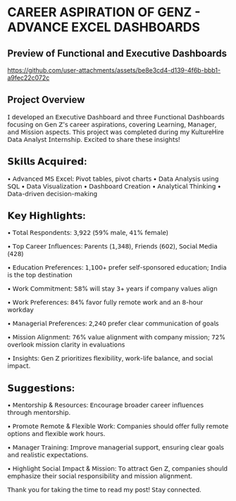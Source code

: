 # CAREER ASPIRATION OF GENZ - ADVANCE EXCEL DASHBOARDS


## Preview of Functional  and Executive Dashboards


https://github.com/user-attachments/assets/be8e3cd4-d139-4f6b-bbb1-a9fec22c072c

## Project Overview 

𝖨 𝖽𝖾𝗏𝖾𝗅𝗈𝗉𝖾𝖽 𝖺𝗇 𝖤𝗑𝖾𝖼𝗎𝗍𝗂𝗏𝖾 𝖣𝖺𝗌𝗁𝖻𝗈𝖺𝗋𝖽 𝖺𝗇𝖽 𝗍𝗁𝗋𝖾𝖾 𝖥𝗎𝗇𝖼𝗍𝗂𝗈𝗇𝖺𝗅 𝖣𝖺𝗌𝗁𝖻𝗈𝖺𝗋𝖽𝗌 𝖿𝗈𝖼𝗎𝗌𝗂𝗇𝗀 𝗈𝗇 𝖦𝖾𝗇 𝖹'𝗌 𝖼𝖺𝗋𝖾𝖾𝗋 𝖺𝗌𝗉𝗂𝗋𝖺𝗍𝗂𝗈𝗇𝗌, 𝖼𝗈𝗏𝖾𝗋𝗂𝗇𝗀 𝖫𝖾𝖺𝗋𝗇𝗂𝗇𝗀, 𝖬𝖺𝗇𝖺𝗀𝖾𝗋, 𝖺𝗇𝖽 𝖬𝗂𝗌𝗌𝗂𝗈𝗇 𝖺𝗌𝗉𝖾𝖼𝗍𝗌. 𝖳𝗁𝗂𝗌 𝗉𝗋𝗈𝗃𝖾𝖼𝗍 𝗐𝖺𝗌 𝖼𝗈𝗆𝗉𝗅𝖾𝗍𝖾𝖽 𝖽𝗎𝗋𝗂𝗇𝗀 𝗆𝗒 KultureHire 𝖣𝖺𝗍𝖺 𝖠𝗇𝖺𝗅𝗒𝗌𝗍 𝖨𝗇𝗍𝖾𝗋𝗇𝗌𝗁𝗂𝗉. 𝖤𝗑𝖼𝗂𝗍𝖾𝖽 𝗍𝗈 𝗌𝗁𝖺𝗋𝖾 𝗍𝗁𝖾𝗌𝖾 𝗂𝗇𝗌𝗂𝗀𝗁𝗍𝗌!

## 𝗦𝗸𝗶𝗹𝗹𝘀 𝗔𝗰𝗾𝘂𝗶𝗿𝗲𝗱:
• 𝖠𝖽𝗏𝖺𝗇𝖼𝖾𝖽 𝖬𝖲 𝖤𝗑𝖼𝖾𝗅: 𝖯𝗂𝗏𝗈𝗍 𝗍𝖺𝖻𝗅𝖾𝗌, 𝗉𝗂𝗏𝗈𝗍 𝖼𝗁𝖺𝗋𝗍𝗌
• 𝖣𝖺𝗍𝖺 𝖠𝗇𝖺𝗅𝗒𝗌𝗂𝗌 𝗎𝗌𝗂𝗇𝗀 𝖲𝖰𝖫
• 𝖣𝖺𝗍𝖺 𝖵𝗂𝗌𝗎𝖺𝗅𝗂𝗓𝖺𝗍𝗂𝗈𝗇
• 𝖣𝖺𝗌𝗁𝖻𝗈𝖺𝗋𝖽 𝖢𝗋𝖾𝖺𝗍𝗂𝗈𝗇
• 𝖠𝗇𝖺𝗅𝗒𝗍𝗂𝖼𝖺𝗅 𝖳𝗁𝗂𝗇𝗄𝗂𝗇𝗀
• 𝖣𝖺𝗍𝖺-𝖽𝗋𝗂𝗏𝖾𝗇 𝖽𝖾𝖼𝗂𝗌𝗂𝗈𝗇-𝗆𝖺𝗄𝗂𝗇𝗀

## 𝗞𝗲𝘆 𝗛𝗶𝗴𝗵𝗹𝗶𝗴𝗵𝘁𝘀:
• 𝖳𝗈𝗍𝖺𝗅 𝖱𝖾𝗌𝗉𝗈𝗇𝖽𝖾𝗇𝗍𝗌: 𝟥,𝟫𝟤𝟤 (𝟧𝟫% 𝗆𝖺𝗅𝖾, 𝟦𝟣% 𝖿𝖾𝗆𝖺𝗅𝖾)

• 𝖳𝗈𝗉 𝖢𝖺𝗋𝖾𝖾𝗋 𝖨𝗇𝖿𝗅𝗎𝖾𝗇𝖼𝖾𝗌: 𝖯𝖺𝗋𝖾𝗇𝗍𝗌 (𝟣,𝟥𝟦𝟪), 𝖥𝗋𝗂𝖾𝗇𝖽𝗌 (𝟨𝟢𝟤), 𝖲𝗈𝖼𝗂𝖺𝗅 𝖬𝖾𝖽𝗂𝖺 (𝟦𝟤𝟪)

• 𝖤𝖽𝗎𝖼𝖺𝗍𝗂𝗈𝗇 𝖯𝗋𝖾𝖿𝖾𝗋𝖾𝗇𝖼𝖾𝗌: 𝟣,𝟣𝟢𝟢+ 𝗉𝗋𝖾𝖿𝖾𝗋 𝗌𝖾𝗅𝖿-𝗌𝗉𝗈𝗇𝗌𝗈𝗋𝖾𝖽 𝖾𝖽𝗎𝖼𝖺𝗍𝗂𝗈𝗇; 𝖨𝗇𝖽𝗂𝖺 𝗂𝗌 𝗍𝗁𝖾 𝗍𝗈𝗉 𝖽𝖾𝗌𝗍𝗂𝗇𝖺𝗍𝗂𝗈𝗇

• 𝖶𝗈𝗋𝗄 𝖢𝗈𝗆𝗆𝗂𝗍𝗆𝖾𝗇𝗍: 𝟧𝟪% 𝗐𝗂𝗅𝗅 𝗌𝗍𝖺𝗒 𝟥+ 𝗒𝖾𝖺𝗋𝗌 𝗂𝖿 𝖼𝗈𝗆𝗉𝖺𝗇𝗒 𝗏𝖺𝗅𝗎𝖾𝗌 𝖺𝗅𝗂𝗀𝗇

• 𝖶𝗈𝗋𝗄 𝖯𝗋𝖾𝖿𝖾𝗋𝖾𝗇𝖼𝖾𝗌: 𝟪𝟦% 𝖿𝖺𝗏𝗈𝗋 𝖿𝗎𝗅𝗅𝗒 𝗋𝖾𝗆𝗈𝗍𝖾 𝗐𝗈𝗋𝗄 𝖺𝗇𝖽 𝖺𝗇 𝟪-𝗁𝗈𝗎𝗋 𝗐𝗈𝗋𝗄𝖽𝖺𝗒

• 𝖬𝖺𝗇𝖺𝗀𝖾𝗋𝗂𝖺𝗅 𝖯𝗋𝖾𝖿𝖾𝗋𝖾𝗇𝖼𝖾𝗌: 𝟤,𝟤𝟦𝟢 𝗉𝗋𝖾𝖿𝖾𝗋 𝖼𝗅𝖾𝖺𝗋 𝖼𝗈𝗆𝗆𝗎𝗇𝗂𝖼𝖺𝗍𝗂𝗈𝗇 𝗈𝖿 𝗀𝗈𝖺𝗅𝗌

• 𝖬𝗂𝗌𝗌𝗂𝗈𝗇 𝖠𝗅𝗂𝗀𝗇𝗆𝖾𝗇𝗍: 𝟩𝟨% 𝗏𝖺𝗅𝗎𝖾 𝖺𝗅𝗂𝗀𝗇𝗆𝖾𝗇𝗍 𝗐𝗂𝗍𝗁 𝖼𝗈𝗆𝗉𝖺𝗇𝗒 𝗆𝗂𝗌𝗌𝗂𝗈𝗇; 𝟩𝟤% 𝗈𝗏𝖾𝗋𝗅𝗈𝗈𝗄 𝗆𝗂𝗌𝗌𝗂𝗈𝗇 𝖼𝗅𝖺𝗋𝗂𝗍𝗒 𝗂𝗇 𝖾𝗏𝖺𝗅𝗎𝖺𝗍𝗂𝗈𝗇𝗌

• 𝖨𝗇𝗌𝗂𝗀𝗁𝗍𝗌: 𝖦𝖾𝗇 𝖹 𝗉𝗋𝗂𝗈𝗋𝗂𝗍𝗂𝗓𝖾𝗌 𝖿𝗅𝖾𝗑𝗂𝖻𝗂𝗅𝗂𝗍𝗒, 𝗐𝗈𝗋𝗄-𝗅𝗂𝖿𝖾 𝖻𝖺𝗅𝖺𝗇𝖼𝖾, 𝖺𝗇𝖽 𝗌𝗈𝖼𝗂𝖺𝗅 𝗂𝗆𝗉𝖺𝖼𝗍.

## 𝗦𝘂𝗴𝗴𝗲𝘀𝘁𝗶𝗼𝗻𝘀:

• 𝖬𝖾𝗇𝗍𝗈𝗋𝗌𝗁𝗂𝗉 & 𝖱𝖾𝗌𝗈𝗎𝗋𝖼𝖾𝗌: 𝖤𝗇𝖼𝗈𝗎𝗋𝖺𝗀𝖾 𝖻𝗋𝗈𝖺𝖽𝖾𝗋 𝖼𝖺𝗋𝖾𝖾𝗋 𝗂𝗇𝖿𝗅𝗎𝖾𝗇𝖼𝖾𝗌 𝗍𝗁𝗋𝗈𝗎𝗀𝗁 𝗆𝖾𝗇𝗍𝗈𝗋𝗌𝗁𝗂𝗉.

• 𝖯𝗋𝗈𝗆𝗈𝗍𝖾 𝖱𝖾𝗆𝗈𝗍𝖾 & 𝖥𝗅𝖾𝗑𝗂𝖻𝗅𝖾 𝖶𝗈𝗋𝗄: 𝖢𝗈𝗆𝗉𝖺𝗇𝗂𝖾𝗌 𝗌𝗁𝗈𝗎𝗅𝖽 𝗈𝖿𝖿𝖾𝗋 𝖿𝗎𝗅𝗅𝗒 𝗋𝖾𝗆𝗈𝗍𝖾 𝗈𝗉𝗍𝗂𝗈𝗇𝗌 𝖺𝗇𝖽 𝖿𝗅𝖾𝗑𝗂𝖻𝗅𝖾 𝗐𝗈𝗋𝗄 𝗁𝗈𝗎𝗋𝗌.

• 𝖬𝖺𝗇𝖺𝗀𝖾𝗋 𝖳𝗋𝖺𝗂𝗇𝗂𝗇𝗀: 𝖨𝗆𝗉𝗋𝗈𝗏𝖾 𝗆𝖺𝗇𝖺𝗀𝖾𝗋𝗂𝖺𝗅 𝗌𝗎𝗉𝗉𝗈𝗋𝗍, 𝖾𝗇𝗌𝗎𝗋𝗂𝗇𝗀 𝖼𝗅𝖾𝖺𝗋 𝗀𝗈𝖺𝗅𝗌 𝖺𝗇𝖽 𝗋𝖾𝖺𝗅𝗂𝗌𝗍𝗂𝖼 𝖾𝗑𝗉𝖾𝖼𝗍𝖺𝗍𝗂𝗈𝗇𝗌.

• 𝖧𝗂𝗀𝗁𝗅𝗂𝗀𝗁𝗍 𝖲𝗈𝖼𝗂𝖺𝗅 𝖨𝗆𝗉𝖺𝖼𝗍 & 𝖬𝗂𝗌𝗌𝗂𝗈𝗇: 𝖳𝗈 𝖺𝗍𝗍𝗋𝖺𝖼𝗍 𝖦𝖾𝗇 𝖹, 𝖼𝗈𝗆𝗉𝖺𝗇𝗂𝖾𝗌 𝗌𝗁𝗈𝗎𝗅𝖽 𝖾𝗆𝗉𝗁𝖺𝗌𝗂𝗓𝖾 𝗍𝗁𝖾𝗂𝗋 𝗌𝗈𝖼𝗂𝖺𝗅 𝗋𝖾𝗌𝗉𝗈𝗇𝗌𝗂𝖻𝗂𝗅𝗂𝗍𝗒 𝖺𝗇𝖽 𝗆𝗂𝗌𝗌𝗂𝗈𝗇 𝖺𝗅𝗂𝗀𝗇𝗆𝖾𝗇𝗍.

𝖳𝗁𝖺𝗇𝗄 𝗒𝗈𝗎 𝖿𝗈𝗋 𝗍𝖺𝗄𝗂𝗇𝗀 𝗍𝗁𝖾 𝗍𝗂𝗆𝖾 𝗍𝗈 𝗋𝖾𝖺𝖽 𝗆𝗒 𝗉𝗈𝗌𝗍! 𝖲𝗍𝖺𝗒 𝖼𝗈𝗇𝗇𝖾𝖼𝗍𝖾𝖽. 
